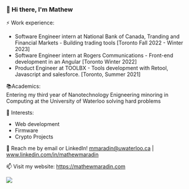 ### 👋 Hi there, I'm Mathew

⚡ Work experience: <br>

- Software Engineer intern at National Bank of Canada, Tranding and Financial Markets - Building trading tools [Toronto Fall 2022 - Winter 2023]
- Software Engineer intern at Rogers Communications - Front-end development in an Angular [Toronto Winter 2022]
- Product Engineer at TOOLBX - Tools development with Retool, Javascript and salesforce. [Toronto, Summer 2021]

📚Academics: <br>
Entering my third year of Nanotechnology Enigneering minoring in Computing at the University of Waterloo
solving hard problems

🌱 Interests:

- Web development
- Firmware
- Crypto Projects

💬 Reach me by email or LinkedIn! mmaradin@uwaterloo.ca | www.linkedin.com/in/mathewmaradin

📫 Visit my website: https://mathewmaradin.com

![](https://komarev.com/ghpvc/?username=MihirKakkar&color=red&style=flat-square)
